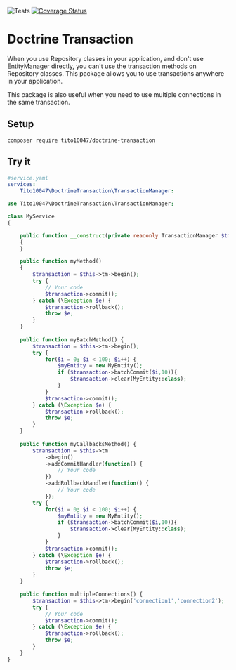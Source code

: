 ![Tests](https://github.com/tito10047/doctrine-transaction/actions/workflows/unit-test.yml/badge.svg)
[![Coverage Status](https://coveralls.io/repos/github/tito10047/doctrine-transaction/badge.svg?branch=main)](https://coveralls.io/github/tito10047/doctrine-transaction?branch=main)

# Doctrine Transaction

When you use Repository classes in your application, and don't use EntityManager directly, 
you can't use the transaction methods on Repository classes. 
This package allows you to use transactions anywhere in your application.

This package is also useful when you need to use multiple connections in the same transaction.

## Setup

```
composer require tito10047/doctrine-transaction
```

## Try it

```yaml
#service.yaml
services:
    Tito10047\DoctrineTransaction\TransactionManager:
```

```php
use Tito10047\DoctrineTransaction\TransactionManager;

class MyService
{

    public function __construct(private readonly TransactionManager $tm)
    {
    }

    public function myMethod()
    {
        $transaction = $this->tm->begin();
        try {
            // Your code
            $transaction->commit();
        } catch (\Exception $e) {
            $transaction->rollback();
            throw $e;
        }
    }
    
    public function myBatchMethod() {
        $transaction = $this->tm->begin();
        try {
            for($i = 0; $i < 100; $i++) {
                $myEntity = new MyEntity();
                if ($transaction->batchCommit($i,10)){
                    $transaction->clear(MyEntity::class);
                }
            }
            $transaction->commit();
        } catch (\Exception $e) {
            $transaction->rollback();
            throw $e;
        }    
    }
    
    public function myCallbacksMethod() {
        $transaction = $this->tm
            ->begin()
            ->addCommitHandler(function() {
                // Your code
            })
            ->addRollbackHandler(function() {
                // Your code
            });
        try {
            for($i = 0; $i < 100; $i++) {
                $myEntity = new MyEntity();
                if ($transaction->batchCommit($i,10)){
                    $transaction->clear(MyEntity::class);
                }
            }
            $transaction->commit();
        } catch (\Exception $e) {
            $transaction->rollback();
            throw $e;
        }
    }
    
    public function multipleConnections() {
        $transaction = $this->tm->begin('connection1','connection2');
        try {
            // Your code
            $transaction->commit();
        } catch (\Exception $e) {
            $transaction->rollback();
            throw $e;
        }
    }
}

```

